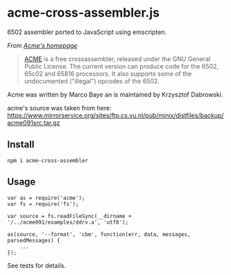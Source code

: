 # acme-cross-assembler.js
6502 assembler ported to JavaScript using emscripten.

_From [Acme's homepage](https://web.archive.org/web/20150520143433/https://www.esw-heim.tu-clausthal.de/~marco/smorbrod/acme/)_

> [ACME](https://web.archive.org/web/20150520143433/https://www.esw-heim.tu-clausthal.de/~marco/smorbrod/acme/) is a free crossassembler, released under the GNU General Public License. The current version can produce code for the 6502, 65c02 and 65816 processors. It also supports some of the undocumented ("illegal") opcodes of the 6502.

Acme was written by Marco Baye an is maintained by Krzysztof Dabrowski.

acme's source was taken from here:
https://www.mirrorservice.org/sites/ftp.cs.vu.nl/pub/minix/distfiles/backup/acme091src.tar.gz

## Install

    npm i acme-cross-assembler

## Usage

    var as = require('acme');
    var fs = require('fs');

    var source = fs.readFileSync(__dirname + '/../acme091/examples/ddrv.a', 'utf8');

    as(source, '--format', 'cbm', function(err, data, messages, parsedMessages) {
        ...
    });

See tests for details.
